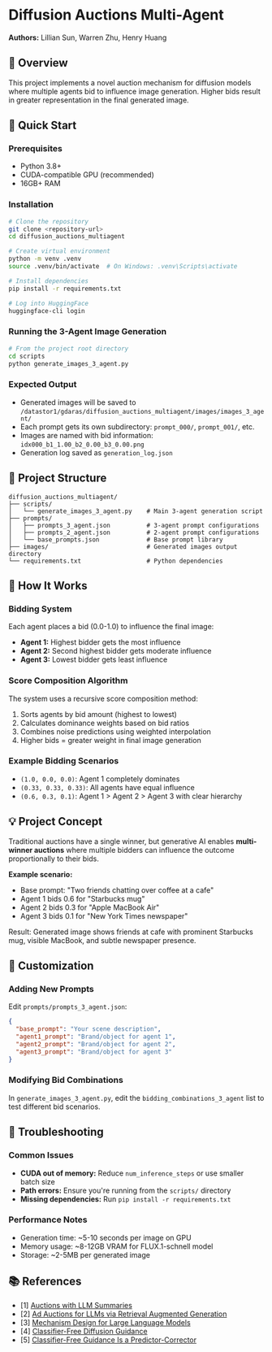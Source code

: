 # Diffusion Auctions Multi-Agent

**Authors:** Lillian Sun, Warren Zhu, Henry Huang

## 🎯 Overview

This project implements a novel auction mechanism for diffusion models where multiple agents bid to influence image generation. Higher bids result in greater representation in the final generated image.

## 🚀 Quick Start

### Prerequisites
- Python 3.8+
- CUDA-compatible GPU (recommended)
- 16GB+ RAM

### Installation
```bash
# Clone the repository
git clone <repository-url>
cd diffusion_auctions_multiagent

# Create virtual environment
python -m venv .venv
source .venv/bin/activate  # On Windows: .venv\Scripts\activate

# Install dependencies
pip install -r requirements.txt

# Log into HuggingFace
huggingface-cli login
```

### Running the 3-Agent Image Generation
```bash
# From the project root directory
cd scripts
python generate_images_3_agent.py
```

### Expected Output
- Generated images will be saved to `/datastor1/gdaras/diffusion_auctions_multiagent/images/images_3_agent/`
- Each prompt gets its own subdirectory: `prompt_000/`, `prompt_001/`, etc.
- Images are named with bid information: `idx000_b1_1.00_b2_0.00_b3_0.00.png`
- Generation log saved as `generation_log.json`

## 📁 Project Structure
```
diffusion_auctions_multiagent/
├── scripts/
│   └── generate_images_3_agent.py    # Main 3-agent generation script
├── prompts/
│   ├── prompts_3_agent.json          # 3-agent prompt configurations
│   ├── prompts_2_agent.json          # 2-agent prompt configurations
│   └── base_prompts.json             # Base prompt library
├── images/                           # Generated images output directory
└── requirements.txt                  # Python dependencies
```

## 🎲 How It Works

### Bidding System
Each agent places a bid (0.0-1.0) to influence the final image:
- **Agent 1:** Highest bidder gets the most influence
- **Agent 2:** Second highest bidder gets moderate influence
- **Agent 3:** Lowest bidder gets least influence

### Score Composition Algorithm
The system uses a recursive score composition method:
1. Sorts agents by bid amount (highest to lowest)
2. Calculates dominance weights based on bid ratios
3. Combines noise predictions using weighted interpolation
4. Higher bids = greater weight in final image generation

### Example Bidding Scenarios
- `(1.0, 0.0, 0.0)`: Agent 1 completely dominates
- `(0.33, 0.33, 0.33)`: All agents have equal influence
- `(0.6, 0.3, 0.1)`: Agent 1 > Agent 2 > Agent 3 with clear hierarchy

## 💡 Project Concept

Traditional auctions have a single winner, but generative AI enables **multi-winner auctions** where multiple bidders can influence the outcome proportionally to their bids.

**Example scenario:**
- Base prompt: "Two friends chatting over coffee at a cafe"
- Agent 1 bids 0.6 for "Starbucks mug"
- Agent 2 bids 0.3 for "Apple MacBook Air"
- Agent 3 bids 0.1 for "New York Times newspaper"

Result: Generated image shows friends at cafe with prominent Starbucks mug, visible MacBook, and subtle newspaper presence.

## 🔧 Customization

### Adding New Prompts
Edit `prompts/prompts_3_agent.json`:
```json
{
  "base_prompt": "Your scene description",
  "agent1_prompt": "Brand/object for agent 1",
  "agent2_prompt": "Brand/object for agent 2",
  "agent3_prompt": "Brand/object for agent 3"
}
```

### Modifying Bid Combinations
In `generate_images_3_agent.py`, edit the `bidding_combinations_3_agent` list to test different bid scenarios.

## 🐛 Troubleshooting

### Common Issues
- **CUDA out of memory:** Reduce `num_inference_steps` or use smaller batch size
- **Path errors:** Ensure you're running from the `scripts/` directory
- **Missing dependencies:** Run `pip install -r requirements.txt`

### Performance Notes
- Generation time: ~5-10 seconds per image on GPU
- Memory usage: ~8-12GB VRAM for FLUX.1-schnell model
- Storage: ~2-5MB per generated image


## 📚 References

- [1] [Auctions with LLM Summaries](https://arxiv.org/abs/2404.08126)
- [2] [Ad Auctions for LLMs via Retrieval Augmented Generation](https://arxiv.org/abs/2406.09459)
- [3] [Mechanism Design for Large Language Models](https://arxiv.org/pdf/2310.10826)
- [4] [Classifier-Free Diffusion Guidance](https://arxiv.org/abs/2207.12598)
- [5] [Classifier-Free Guidance Is a Predictor-Corrector](https://machinelearning.apple.com/research/predictor-corrector)
